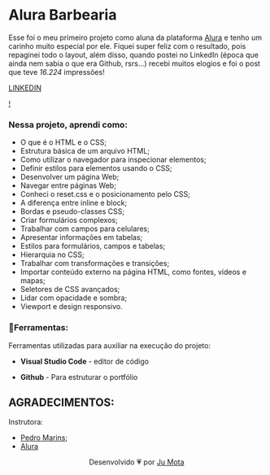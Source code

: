 # Alura Barbearia

Esse foi o meu primeiro projeto como aluna da plataforma [Alura](https://www.alura.com.br/) e tenho um carinho muito especial por ele. Fiquei super feliz com o resultado, pois repaginei todo o layout, além disso, quando postei no LinkedIn (época que ainda nem sabia o que era Github, rsrs...) recebi muitos elogios e foi o post que teve *16.224* impressões!

[LINKEDIN](https://www.linkedin.com/feed/update/urn:li:activity:6795470177598365698/)

[!](../img/linkedin.jpeg)

### Nessa projeto, aprendi como:
- O que é o HTML e o CSS;
- Estrutura básica de um arquivo HTML;
- Como utilizar o navegador para inspecionar elementos;
- Definir estilos para elementos usando o CSS;
- Desenvolver um página Web;
- Navegar entre páginas Web;
- Conheci o reset.css e o posicionamento pelo CSS;
- A diferença entre inline e block;
- Bordas e pseudo-classes CSS;
- Criar formulários complexos;
- Trabalhar com campos para celulares;
- Apresentar informações em tabelas;
- Estilos para formulários, campos e tabelas;
- Hierarquia no CSS;
- Trabalhar com transformações e transições;
- Importar conteúdo externo na página HTML, como fontes, vídeos e mapas;
- Seletores de CSS avançados;
- Lidar com opacidade e sombra;
- Viewport e design responsivo.

### :wrench:Ferramentas:

Ferramentas utilizadas para auxiliar na execução do projeto:

- **Visual Studio Code** - editor de código

- **Github** - Para estruturar o portfólio 

## AGRADECIMENTOS:

Instrutora:
- [Pedro Marins](https://www.linkedin.com/in/pedromarins/);
- [Alura](www.alura.com.br)   


 <p align="center">Desenvolvido 💗 por <a href="https://github.com/jumotac">Ju Mota</a></p>